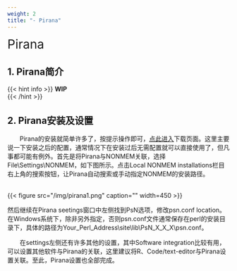 ```yaml
---
weight: 2
title: "- Pirana"
---
```


<font style="font-size:2em">Pirana</font>  

## 1. Pirana简介
{{< hint info >}}
**WIP**  
{{< /hint >}}

## 2. Pirana安装及设置
&emsp;&emsp;Pirana的安装就简单许多了，按提示操作即可，[点此进入](https://lp.certara.com/WFDownloadPirana.html)下载页面。这里主要说一下安装之后的配置，通常情况下在安装过后无需配置就可以直接使用了，但凡事都可能有例外。首先是将Pirana与NONMEM关联，选择File\Settings\NONMEM，如下图所示。点击Local NONMEM installations栏目右上角的搜索按钮，让Pirana自动搜索或手动指定NONMEM的安装路径。

<br />
{{< figure src="/img/pirana1.png" caption="" width=450 >}}
<br />

然后继续在Pirana seetings窗口中左侧找到PsN选项，修改psn.conf location。在Windows系统下，除非另外指定，否则psn.conf文件通常保存在perl的安装目录下，具体的路径为Your_Perl_Address\site\lib\PsN_X_X_X\psn.conf。

&emsp;&emsp;在settings左侧还有许多其他的设置，其中Software integration比较有用，可以设置其他软件与Pirana的关联，这里建议将R、Code/text-editor与Pirana设置关联。至此，Pirana设置也全部完成。




